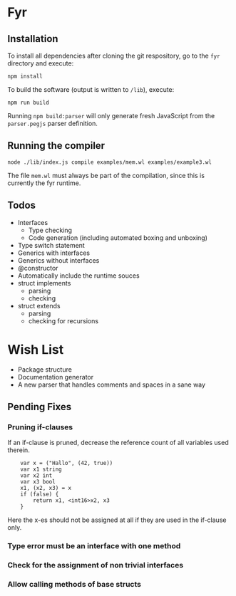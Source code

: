# Fyr

## Installation

To install all dependencies after cloning the git respository, go to the `fyr` directory and execute:

```
npm install
```

To build the software (output is written to `/lib`), execute:

```
npm run build
```

Running `npm build:parser` will only generate fresh JavaScript from the `parser.pegjs` parser definition.

## Running the compiler

```
node ./lib/index.js compile examples/mem.wl examples/example3.wl
```

The file `mem.wl` must always be part of the compilation, since this is currently the fyr runtime.

## Todos

- Interfaces
    - Type checking
    - Code generation (including automated boxing and unboxing)
- Type switch statement
- Generics with interfaces
- Generics without interfaces
- @constructor
- Automatically include the runtime souces
- struct implements
    - parsing
    - checking
- struct extends
    - parsing
    - checking for recursions

# Wish List
- Package structure
- Documentation generator
- A new parser that handles comments and spaces in a sane way

## Pending Fixes

### Pruning if-clauses

If an if-clause is pruned, decrease the reference count of all variables used therein.
```
    var x = ("Hallo", (42, true))
    var x1 string
    var x2 int
    var x3 bool
    x1, (x2, x3) = x
    if (false) {
        return x1, <int16>x2, x3
    }
```
Here the x-es should not be assigned at all if they are used in the if-clause only.

### Type error must be an interface with one method

### Check for the assignment of non trivial interfaces

### Allow calling methods of base structs
